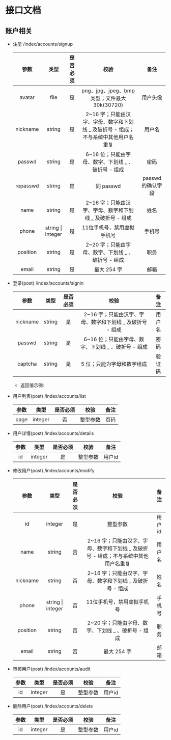 # 接口文档

## 账户相关

* 注册 /index/accounts/signup

  |参数|类型|是否必须|校验|备注|
  |:--:|:--:|:--:|:--:|:--:|
  |avatar|file|是|png、jpg、jpeg、bmp类型；文件最大 30k(30720)|用户头像|
  |nickname|string|是|2~16 字；只能由汉字、字母、数字和下划线 _ 及破折号 - 组成；不与系统中其他用户名重复|用户名|
  |passwd|string|是|6~16 位；只能由字母、数字、下划线 _ 、破折号 - 组成|密码|
  |repasswd|string|是|同 passwd|passwd 的确认字段|
  |name|string|是|2~16 字；只能由汉字、字母、数字和下划线 _ 及破折号 - 组成|姓名|
  |phone|string \| integer|是|11位手机号，禁用虚拟手机号|手机号|
  |position|string|是|2~20 字；只能由字母、数字、下划线 _ 、破折号 - 组成|职务|
  |email|string|是|最大 254 字|邮箱|

* 登录(post) /index/accounts/signin

  |参数|类型|是否必须|校验|备注|
  |:--:|:--:|:--:|:--:|:--:|
  |nickname|string|是|2~16 字；只能由汉字、字母、数字和下划线 _ 及破折号 - 组成|用户名|
  |passwd|string|是|6~16 位；只能由字母、数字、下划线 _ 、破折号 - 组成|密码|
  |captcha|string|是|5 位；只能为字母和数字组成|验证码|

  * 返回值示例:

* 用户列表(post) /index/accounts/list

  |参数|类型|是否必须|校验|备注|
  |:--:|:--:|:--:|:--:|:--:|
  |page|integer|否|整型参数|页码|

* 用户详情(post) /index/accounts/details

  |参数|类型|是否必须|校验|备注|
  |:--:|:--:|:--:|:--:|:--:|
  |id|integer|是|整型参数|用户id|

* 修改用户(post) /index/accounts/modify

  |参数|类型|是否必须|校验|备注|
  |:--:|:--:|:--:|:--:|:--:|
  |id|integer|是|整型参数|用户id|
  |name|string|否|2~16 字；只能由汉字、字母、数字和下划线 _ 及破折号 - 组成；不与系统中其他用户名重复|用户名|
  |nickname|string|否|2~16 字；只能由汉字、字母、数字和下划线 _ 及破折号 - 组成|姓名|
  |phone|string \| integer|否|11位手机号，禁用虚拟手机号|手机号|
  |position|string|否|2~20 字；只能由字母、数字、下划线 _ 、破折号 - 组成|职务|
  |email|string|否|最大 254 字|邮箱|

* 审核用户(post) /index/accounts/audit

  |参数|类型|是否必须|校验|备注|
  |:--:|:--:|:--:|:--:|:--:|
  |id|integer|是|整型参数|用户id|


* 删除用户(post) /index/accounts/delete

  |参数|类型|是否必须|校验|备注|
  |:--:|:--:|:--:|:--:|:--:|
  |id|integer|是|整型参数|用户id|
